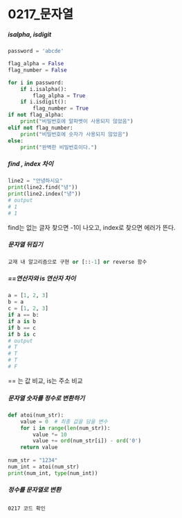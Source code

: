 # 0217_문자열

##### isalpha, isdigit 

```python
password = 'abcde'

flag_alpha = False
flag_number = False

for i in password:
    if i.isalpha():
        flag_alpha = True
    if i.isdigit():
        flag_number = True
if not flag_alpha:
    print("비밀번호에 알파벳이 사용되지 않았음")
elif not flag_number:
    print("비밀번호에 숫자가 사용되지 않았음")
else:
    print("완벽한 비밀번호이다.")
```

##### find , index 차이

```python
line2 = "안녕하시요"
print(line2.find("녕"))
print(line2.index("녕"))
# output
# 1
# 1
```

find는 없는 글자 찾으면 -1이 나오고, index로 찾으면 에러가 뜬다.

##### 문자열 뒤집기

```python
교재 내 알고리즘으로 구현 or [::-1] or reverse 함수
```

##### ==연산자와 is 연산자 차이

```python
a = [1, 2, 3]
b = a
c = [1, 2, 3]
if a == b:
if a is b
if b == c
if b is c
# output
# T
# T
# T
# F
```

== 는 값 비교, is는 주소 비교

##### 문자열 숫자를 정수로 변환하기

```python
def atoi(num_str):
    value = 0  # 최종 값을 담을 변수
    for i in range(len(num_str)):
        value *= 10
        value += ord(num_str[i]) - ord('0')
    return value
        
num_str = "1234"
num_int = atoi(num_str)
print(num_int, type(num_int))
```

##### 정수를 문자열로 변환

```
0217 코드 확인
```



